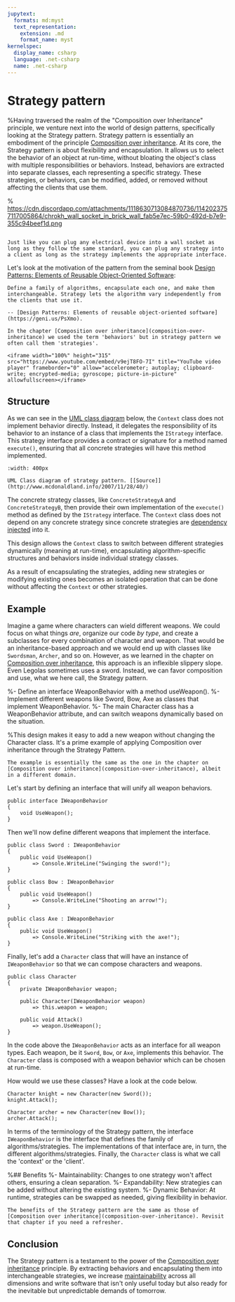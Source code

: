 ```yaml
---
jupytext:
  formats: md:myst
  text_representation:
    extension: .md
    format_name: myst
kernelspec:
  display_name: csharp
  language: .net-csharp
  name: .net-csharp
---
```


# Strategy pattern

%Having traversed the realm of the "Composition over Inheritance" principle, we venture next into the world of design patterns, specifically looking at the Strategy pattern.
Strategy pattern is essentially an embodiment of the principle [Composition over inheritance](composition-over-inheritance).
At its core, the Strategy pattern is about flexibility and encapsulation.
It allows us to select the behavior of an object at run-time, without bloating the object's class with multiple responsibilities or behaviors. Instead, behaviors are extracted into separate classes, each representing a specific strategy.
These strategies, or behaviors, can be modified, added, or removed without affecting the clients that use them.

% https://cdn.discordapp.com/attachments/1118630713084870736/1142023757117005864/chrokh_wall_socket_in_brick_wall_fab5e7ec-59b0-492d-b7e9-355c94beef1d.png
```{figure} https://cdn.discordapp.com/attachments/1118630713084870736/1142016297459257405/chrokh_wall_socket_simple_flat_illustration_e644dd14-e4e6-48ad-b531-5917f28d1ce3.png

Just like you can plug any electrical device into a wall socket as long as they follow the same standard, you can plug any strategy into a client as long as the strategy implements the appropriate interface.
```

Let's look at the motivation of the pattern from the seminal book [Design Patterns: Elements of Reusable Object-Oriented Software](https://geni.us/PsXmo):

```{epigraph}
Define a family of algorithms, encapsulate each one, and make them interchangeable. Strategy lets the algorithm vary independently from the clients that use it.

-- [Design Patterns: Elements of reusable object-oriented software](https://geni.us/PsXmo).
```

```{note}
In the chapter [Composition over inheritance](composition-over-inheritance) we used the term 'behaviors' but in strategy pattern we often call them 'strategies'.
```

```{admonition} Video lecture
<iframe width="100%" height="315" src="https://www.youtube.com/embed/v9ejT8FO-7I" title="YouTube video player" frameborder="0" allow="accelerometer; autoplay; clipboard-write; encrypted-media; gyroscope; picture-in-picture" allowfullscreen></iframe>
```

## Structure

As we can see in the [UML class diagram](uml-class-diagrams) below, the `Context` class does not implement behavior directly. Instead, it delegates the responsibility of its behavior to an instance of a class that implements the `IStrategy` interface. This strategy interface provides a contract or signature for a method named `execute()`, ensuring that all concrete strategies will have this method implemented.

```{figure} https://upload.wikimedia.org/wikipedia/commons/3/39/Strategy_Pattern_in_UML.png
:width: 400px

UML Class diagram of strategy pattern. [[Source]](http://www.mcdonaldland.info/2007/11/28/40/)
```

The concrete strategy classes, like `ConcreteStrategyA` and `ConcreteStrategyB`, then provide their own implementation of the `execute()` method as defined by the `IStrategy` interface.
The `Context` class does not depend on any concrete strategy since concrete strategies are [dependency injected](dependency-injection) into it.

This design allows the `Context` class to switch between different strategies dynamically (meaning at run-time), encapsulating algorithm-specific structures and behaviors inside individual strategy classes.

As a result of encapsulating the strategies, adding new strategies or modifying existing ones becomes an isolated operation that can be done without affecting the `Context` or other strategies.


## Example

Imagine a game where characters can wield different weapons.
We could focus on what things *are*, organize our code *by type*, and create a subclasses for every combination of character and weapon.
That would be an inheritance-based approach and we would end up with classes like `Swordsman`, `Archer`, and so on.
However, as we learned in the chapter on [Composition over inheritance](composition-over-inheritance), this approach is an inflexible slippery slope.
Even Legolas sometimes uses a sword.
Instead, we can favor composition and use, what we here call, the Strategy pattern.

%- Define an interface WeaponBehavior with a method useWeapon().
%- Implement different weapons like Sword, Bow, Axe as classes that implement WeaponBehavior.
%- The main Character class has a WeaponBehavior attribute, and can switch weapons dynamically based on the situation.

%This design makes it easy to add a new weapon without changing the Character class. It's a prime example of applying Composition over inheritance through the Strategy Pattern.

```{note}
The example is essentially the same as the one in the chapter on [Composition over inheritance](composition-over-inheritance), albeit in a different domain.
```

Let's start by defining an interface that will unify all weapon behaviors.

```{code-cell}
public interface IWeaponBehavior
{
    void UseWeapon();
}
```

Then we'll now define different weapons that implement the interface.

```{code-cell}
public class Sword : IWeaponBehavior
{
    public void UseWeapon()
        => Console.WriteLine("Swinging the sword!");
}
```

```{code-cell}
public class Bow : IWeaponBehavior
{
    public void UseWeapon()
        => Console.WriteLine("Shooting an arrow!");
}
```

```{code-cell}
public class Axe : IWeaponBehavior
{
    public void UseWeapon()
        => Console.WriteLine("Striking with the axe!");
}
```

Finally, let's add a `Character` class that will have an instance of `IWeaponBehavior` so that we can compose characters and weapons.

```{code-cell}
public class Character
{
    private IWeaponBehavior weapon;

    public Character(IWeaponBehavior weapon)
        => this.weapon = weapon;

    public void Attack()
        => weapon.UseWeapon();
}
```

In the code above the `IWeaponBehavior` acts as an interface for all weapon types. Each weapon, be it `Sword`, `Bow`, or `Axe`, implements this behavior. The `Character` class is composed with a weapon behavior which can be chosen at run-time.

How would we use these classes?
Have a look at the code below.

```{code-cell}
Character knight = new Character(new Sword());
knight.Attack();
```

```{code-cell}
Character archer = new Character(new Bow());
archer.Attack();
```

In terms of the terminology of the Strategy pattern, the interface `IWeaponBehavior` is the interface that defines the family of algorithms/strategies. The implementations of that interface are, in turn, the different algorithms/strategies.
Finally, the `Character` class is what we call the 'context' or the 'client'.

%## Benefits
%- Maintainability: Changes to one strategy won't affect others, ensuring a clean separation.
%- Expandability: New strategies can be added without altering the existing system.
%- Dynamic Behavior: At runtime, strategies can be swapped as needed, giving flexibility in behavior.

```{note}
The benefits of the Strategy pattern are the same as those of [Composition over inheritance](composition-over-inheritance). Revisit that chapter if you need a refresher.
```


## Conclusion

The Strategy pattern is a testament to the power of the [Composition over inheritance](composition-over-inheritance) principle. By extracting behaviors and encapsulating them into interchangeable strategies, we increase [maintainability](maintainability) across all dimensions and write software that isn't only useful today but also ready for the inevitable but unpredictable demands of tomorrow.

